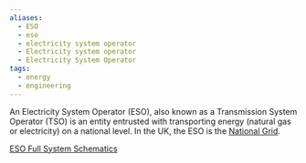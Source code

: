 ```yaml
---
aliases:
  - ESO
  - eso
  - electricity system operator
  - Electricity system operator
  - Electricity System Operator
tags:
  - energy
  - engineering
---
```

An Electricity System Operator (ESO), also known as a Transmission System Operator (TSO) is an entity entrusted with transporting energy (natural gas or electricity) on a national level. In the UK, the ESO is the [National Grid](https://www.nationalgrideso.com/).

[ESO Full System Schematics](https://www.nationalgrid.com/sites/default/files/documents/ETYS%202017%20Appendix%20A.pdf)
